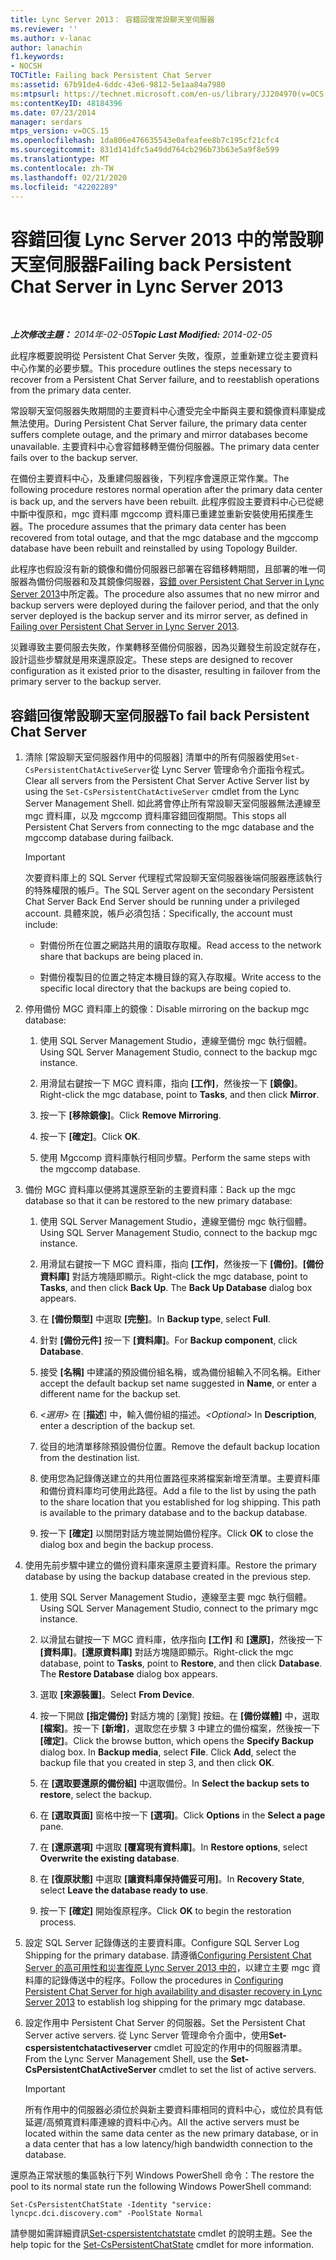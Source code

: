 ```yaml
---
title: Lync Server 2013： 容錯回復常設聊天室伺服器
ms.reviewer: ''
ms.author: v-lanac
author: lanachin
f1.keywords:
- NOCSH
TOCTitle: Failing back Persistent Chat Server
ms:assetid: 67b91de4-6ddc-43e6-9812-5e1aa84a7980
ms:mtpsurl: https://technet.microsoft.com/en-us/library/JJ204970(v=OCS.15)
ms:contentKeyID: 48184396
ms.date: 07/23/2014
manager: serdars
mtps_version: v=OCS.15
ms.openlocfilehash: 1da806e476635543e0afeafee8b7c195cf21cfc4
ms.sourcegitcommit: 831d141dfc5a49dd764cb296b73b63e5a9f8e599
ms.translationtype: MT
ms.contentlocale: zh-TW
ms.lasthandoff: 02/21/2020
ms.locfileid: "42202289"
---
```

<div data-xmlns="http://www.w3.org/1999/xhtml">

<div class="topic" data-xmlns="http://www.w3.org/1999/xhtml" data-msxsl="urn:schemas-microsoft-com:xslt" data-cs="https://msdn.microsoft.com/">

<div data-asp="https://msdn2.microsoft.com/asp">

# <a name="failing-back-persistent-chat-server-in-lync-server-2013"></a><span data-ttu-id="f9f4f-102">容錯回復 Lync Server 2013 中的常設聊天室伺服器</span><span class="sxs-lookup"><span data-stu-id="f9f4f-102">Failing back Persistent Chat Server in Lync Server 2013</span></span>

</div>

<div id="mainSection">

<div id="mainBody">

<span> </span>

<span data-ttu-id="f9f4f-103">_**上次修改主題：** 2014年-02-05_</span><span class="sxs-lookup"><span data-stu-id="f9f4f-103">_**Topic Last Modified:** 2014-02-05_</span></span>

<span data-ttu-id="f9f4f-104">此程序概要說明從 Persistent Chat Server 失敗，復原，並重新建立從主要資料中心作業的必要步驟。</span><span class="sxs-lookup"><span data-stu-id="f9f4f-104">This procedure outlines the steps necessary to recover from a Persistent Chat Server failure, and to reestablish operations from the primary data center.</span></span>

<span data-ttu-id="f9f4f-105">常設聊天室伺服器失敗期間的主要資料中心遭受完全中斷與主要和鏡像資料庫變成無法使用。</span><span class="sxs-lookup"><span data-stu-id="f9f4f-105">During Persistent Chat Server failure, the primary data center suffers complete outage, and the primary and mirror databases become unavailable.</span></span> <span data-ttu-id="f9f4f-106">主要資料中心會容錯移轉至備份伺服器。</span><span class="sxs-lookup"><span data-stu-id="f9f4f-106">The primary data center fails over to the backup server.</span></span>

<span data-ttu-id="f9f4f-107">在備份主要資料中心，及重建伺服器後，下列程序會還原正常作業。</span><span class="sxs-lookup"><span data-stu-id="f9f4f-107">The following procedure restores normal operation after the primary data center is back up, and the servers have been rebuilt.</span></span> <span data-ttu-id="f9f4f-108">此程序假設主要資料中心已從總中斷中復原和，mgc 資料庫 mgccomp 資料庫已重建並重新安裝使用拓撲產生器。</span><span class="sxs-lookup"><span data-stu-id="f9f4f-108">The procedure assumes that the primary data center has been recovered from total outage, and that the mgc database and the mgccomp database have been rebuilt and reinstalled by using Topology Builder.</span></span>

<span data-ttu-id="f9f4f-109">此程序也假設沒有新的鏡像和備份伺服器已部署在容錯移轉期間，且部署的唯一伺服器為備份伺服器和及其鏡像伺服器，[容錯 over Persistent Chat Server in Lync Server 2013](lync-server-2013-failing-over-persistent-chat-server.md)中所定義。</span><span class="sxs-lookup"><span data-stu-id="f9f4f-109">The procedure also assumes that no new mirror and backup servers were deployed during the failover period, and that the only server deployed is the backup server and its mirror server, as defined in [Failing over Persistent Chat Server in Lync Server 2013](lync-server-2013-failing-over-persistent-chat-server.md).</span></span>

<span data-ttu-id="f9f4f-110">災難導致主要伺服去失敗，作業轉移至備份伺服器，因為災難發生前設定就存在，設計這些步驟就是用來還原設定。</span><span class="sxs-lookup"><span data-stu-id="f9f4f-110">These steps are designed to recover configuration as it existed prior to the disaster, resulting in failover from the primary server to the backup server.</span></span>

<div>

## <a name="to-fail-back-persistent-chat-server"></a><span data-ttu-id="f9f4f-111">容錯回復常設聊天室伺服器</span><span class="sxs-lookup"><span data-stu-id="f9f4f-111">To fail back Persistent Chat Server</span></span>

1.  <span data-ttu-id="f9f4f-112">清除 [常設聊天室伺服器作用中的伺服器] 清單中的所有伺服器使用`Set-CsPersistentChatActiveServer`從 Lync Server 管理命令介面指令程式。</span><span class="sxs-lookup"><span data-stu-id="f9f4f-112">Clear all servers from the Persistent Chat Server Active Server list by using the `Set-CsPersistentChatActiveServer` cmdlet from the Lync Server Management Shell.</span></span> <span data-ttu-id="f9f4f-113">如此將會停止所有常設聊天室伺服器無法連線至 mgc 資料庫，以及 mgccomp 資料庫容錯回復期間。</span><span class="sxs-lookup"><span data-stu-id="f9f4f-113">This stops all Persistent Chat Servers from connecting to the mgc database and the mgccomp database during failback.</span></span>
    
    <div>
    

    > [!IMPORTANT]  
    > <span data-ttu-id="f9f4f-114">次要資料庫上的 SQL Server 代理程式常設聊天室伺服器後端伺服器應該執行的特殊權限的帳戶。</span><span class="sxs-lookup"><span data-stu-id="f9f4f-114">The SQL Server agent on the secondary Persistent Chat Server Back End Server should be running under a privileged account.</span></span> <span data-ttu-id="f9f4f-115">具體來說，帳戶必須包括：</span><span class="sxs-lookup"><span data-stu-id="f9f4f-115">Specifically, the account must include:</span></span> 
    > <UL>
    > <LI>
    > <P><span data-ttu-id="f9f4f-116">對備份所在位置之網路共用的讀取存取權。</span><span class="sxs-lookup"><span data-stu-id="f9f4f-116">Read access to the network share that backups are being placed in.</span></span></P>
    > <LI>
    > <P><span data-ttu-id="f9f4f-117">對備份複製目的位置之特定本機目錄的寫入存取權。</span><span class="sxs-lookup"><span data-stu-id="f9f4f-117">Write access to the specific local directory that the backups are being copied to.</span></span></P></LI></UL>

    
    </div>

2.  <span data-ttu-id="f9f4f-118">停用備份 MGC 資料庫上的鏡像：</span><span class="sxs-lookup"><span data-stu-id="f9f4f-118">Disable mirroring on the backup mgc database:</span></span>
    
    1.  <span data-ttu-id="f9f4f-119">使用 SQL Server Management Studio，連線至備份 mgc 執行個體。</span><span class="sxs-lookup"><span data-stu-id="f9f4f-119">Using SQL Server Management Studio, connect to the backup mgc instance.</span></span>
    
    2.  <span data-ttu-id="f9f4f-120">用滑鼠右鍵按一下 MGC 資料庫，指向 **[工作]**，然後按一下 **[鏡像]**。</span><span class="sxs-lookup"><span data-stu-id="f9f4f-120">Right-click the mgc database, point to **Tasks**, and then click **Mirror**.</span></span>
    
    3.  <span data-ttu-id="f9f4f-121">按一下 **[移除鏡像]**。</span><span class="sxs-lookup"><span data-stu-id="f9f4f-121">Click **Remove Mirroring**.</span></span>
    
    4.  <span data-ttu-id="f9f4f-122">按一下 **[確定]**。</span><span class="sxs-lookup"><span data-stu-id="f9f4f-122">Click **OK**.</span></span>
    
    5.  <span data-ttu-id="f9f4f-123">使用 Mgccomp 資料庫執行相同步驟。</span><span class="sxs-lookup"><span data-stu-id="f9f4f-123">Perform the same steps with the mgccomp database.</span></span>

3.  <span data-ttu-id="f9f4f-124">備份 MGC 資料庫以便將其還原至新的主要資料庫：</span><span class="sxs-lookup"><span data-stu-id="f9f4f-124">Back up the mgc database so that it can be restored to the new primary database:</span></span>
    
    1.  <span data-ttu-id="f9f4f-125">使用 SQL Server Management Studio，連線至備份 mgc 執行個體。</span><span class="sxs-lookup"><span data-stu-id="f9f4f-125">Using SQL Server Management Studio, connect to the backup mgc instance.</span></span>
    
    2.  <span data-ttu-id="f9f4f-p105">用滑鼠右鍵按一下 MGC 資料庫，指向 **[工作]**，然後按一下 **[備份]**。**[備份資料庫]** 對話方塊隨即顯示。</span><span class="sxs-lookup"><span data-stu-id="f9f4f-p105">Right-click the mgc database, point to **Tasks**, and then click **Back Up**. The **Back Up Database** dialog box appears.</span></span>
    
    3.  <span data-ttu-id="f9f4f-128">在 **[備份類型]** 中選取 **[完整]**。</span><span class="sxs-lookup"><span data-stu-id="f9f4f-128">In **Backup type**, select **Full**.</span></span>
    
    4.  <span data-ttu-id="f9f4f-129">針對 **[備份元件]** 按一下 **[資料庫]**。</span><span class="sxs-lookup"><span data-stu-id="f9f4f-129">For **Backup component**, click **Database**.</span></span>
    
    5.  <span data-ttu-id="f9f4f-130">接受 **[名稱]** 中建議的預設備份組名稱，或為備份組輸入不同名稱。</span><span class="sxs-lookup"><span data-stu-id="f9f4f-130">Either accept the default backup set name suggested in **Name**, or enter a different name for the backup set.</span></span>
    
    6.  <span data-ttu-id="f9f4f-131">*\<選用\>* 在 [**描述**] 中，輸入備份組的描述。</span><span class="sxs-lookup"><span data-stu-id="f9f4f-131">*\<Optional\>* In **Description**, enter a description of the backup set.</span></span>
    
    7.  <span data-ttu-id="f9f4f-132">從目的地清單移除預設備份位置。</span><span class="sxs-lookup"><span data-stu-id="f9f4f-132">Remove the default backup location from the destination list.</span></span>
    
    8.  <span data-ttu-id="f9f4f-p106">使用您為記錄傳送建立的共用位置路徑來將檔案新增至清單。主要資料庫和備份資料庫均可使用此路徑。</span><span class="sxs-lookup"><span data-stu-id="f9f4f-p106">Add a file to the list by using the path to the share location that you established for log shipping. This path is available to the primary database and to the backup database.</span></span>
    
    9.  <span data-ttu-id="f9f4f-135">按一下 **[確定]** 以關閉對話方塊並開始備份程序。</span><span class="sxs-lookup"><span data-stu-id="f9f4f-135">Click **OK** to close the dialog box and begin the backup process.</span></span>

4.  <span data-ttu-id="f9f4f-136">使用先前步驟中建立的備份資料庫來還原主要資料庫。</span><span class="sxs-lookup"><span data-stu-id="f9f4f-136">Restore the primary database by using the backup database created in the previous step.</span></span>
    
    1.  <span data-ttu-id="f9f4f-137">使用 SQL Server Management Studio，連線至主要 mgc 執行個體。</span><span class="sxs-lookup"><span data-stu-id="f9f4f-137">Using SQL Server Management Studio, connect to the primary mgc instance.</span></span>
    
    2.  <span data-ttu-id="f9f4f-p107">以滑鼠右鍵按一下 MGC 資料庫，依序指向 **[工作]** 和 **[還原]**，然後按一下 **[資料庫]**。**[還原資料庫]** 對話方塊隨即顯示。</span><span class="sxs-lookup"><span data-stu-id="f9f4f-p107">Right-click the mgc database, point to **Tasks**, point to **Restore**, and then click **Database**. The **Restore Database** dialog box appears.</span></span>
    
    3.  <span data-ttu-id="f9f4f-140">選取 **[來源裝置]**。</span><span class="sxs-lookup"><span data-stu-id="f9f4f-140">Select **From Device**.</span></span>
    
    4.  <span data-ttu-id="f9f4f-p108">按一下開啟 **[指定備份]** 對話方塊的 [瀏覽] 按鈕。在 **[備份媒體]** 中，選取 **[檔案]**。按一下 **[新增]**，選取您在步驟 3 中建立的備份檔案，然後按一下 **[確定]**。</span><span class="sxs-lookup"><span data-stu-id="f9f4f-p108">Click the browse button, which opens the **Specify Backup** dialog box. In **Backup media**, select **File**. Click **Add**, select the backup file that you created in step 3, and then click **OK**.</span></span>
    
    5.  <span data-ttu-id="f9f4f-144">在 **[選取要還原的備份組]** 中選取備份。</span><span class="sxs-lookup"><span data-stu-id="f9f4f-144">In **Select the backup sets to restore**, select the backup.</span></span>
    
    6.  <span data-ttu-id="f9f4f-145">在 **[選取頁面]** 窗格中按一下 **[選項]**。</span><span class="sxs-lookup"><span data-stu-id="f9f4f-145">Click **Options** in the **Select a page** pane.</span></span>
    
    7.  <span data-ttu-id="f9f4f-146">在 **[還原選項]** 中選取 **[覆寫現有資料庫]**。</span><span class="sxs-lookup"><span data-stu-id="f9f4f-146">In **Restore options**, select **Overwrite the existing database**.</span></span>
    
    8.  <span data-ttu-id="f9f4f-147">在 **[復原狀態]** 中選取 **[讓資料庫保持備妥可用]**。</span><span class="sxs-lookup"><span data-stu-id="f9f4f-147">In **Recovery State**, select **Leave the database ready to use**.</span></span>
    
    9.  <span data-ttu-id="f9f4f-148">按一下 **[確定]** 開始復原程序。</span><span class="sxs-lookup"><span data-stu-id="f9f4f-148">Click **OK** to begin the restoration process.</span></span>

5.  <span data-ttu-id="f9f4f-149">設定 SQL Server 記錄傳送的主要資料庫。</span><span class="sxs-lookup"><span data-stu-id="f9f4f-149">Configure SQL Server Log Shipping for the primary database.</span></span> <span data-ttu-id="f9f4f-150">請遵循[Configuring Persistent Chat Server 的高可用性和災害復原 Lync Server 2013 中的](lync-server-2013-configuring-persistent-chat-server-for-high-availability-and-disaster-recovery.md)，以建立主要 mgc 資料庫的記錄傳送中的程序。</span><span class="sxs-lookup"><span data-stu-id="f9f4f-150">Follow the procedures in [Configuring Persistent Chat Server for high availability and disaster recovery in Lync Server 2013](lync-server-2013-configuring-persistent-chat-server-for-high-availability-and-disaster-recovery.md) to establish log shipping for the primary mgc database.</span></span>

6.  <span data-ttu-id="f9f4f-151">設定作用中 Persistent Chat Server 的伺服器。</span><span class="sxs-lookup"><span data-stu-id="f9f4f-151">Set the Persistent Chat Server active servers.</span></span> <span data-ttu-id="f9f4f-152">從 Lync Server 管理命令介面中，使用**Set-cspersistentchatactiveserver** cmdlet 可設定的作用中的伺服器清單。</span><span class="sxs-lookup"><span data-stu-id="f9f4f-152">From the Lync Server Management Shell, use the **Set-CsPersistentChatActiveServer** cmdlet to set the list of active servers.</span></span>
    
    <div>
    

    > [!IMPORTANT]  
    > <span data-ttu-id="f9f4f-153">所有作用中的伺服器必須位於與新主要資料庫相同的資料中心，或位於具有低延遲/高頻寬資料庫連線的資料中心內。</span><span class="sxs-lookup"><span data-stu-id="f9f4f-153">All the active servers must be located within the same data center as the new primary database, or in a data center that has a low latency/high bandwidth connection to the database.</span></span>

    
    </div>

<span data-ttu-id="f9f4f-154">還原為正常狀態的集區執行下列 Windows PowerShell 命令：</span><span class="sxs-lookup"><span data-stu-id="f9f4f-154">The restore the pool to its normal state run the following Windows PowerShell command:</span></span>

    Set-CsPersistentChatState -Identity "service: lyncpc.dci.discovery.com" -PoolState Normal

<span data-ttu-id="f9f4f-155">請參閱如需詳細資訊[Set-cspersistentchatstate](https://docs.microsoft.com/powershell/module/skype/Set-CsPersistentChatState) cmdlet 的說明主題。</span><span class="sxs-lookup"><span data-stu-id="f9f4f-155">See the help topic for the [Set-CsPersistentChatState](https://docs.microsoft.com/powershell/module/skype/Set-CsPersistentChatState) cmdlet for more information.</span></span>

</div>

</div>

<span> </span>

</div>

</div>

</div>

